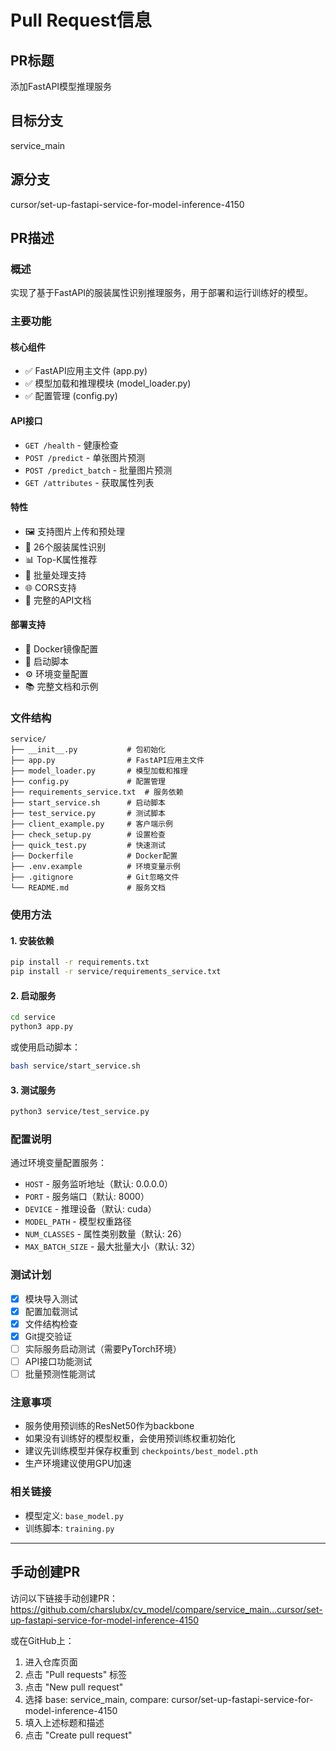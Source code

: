 # Pull Request信息

## PR标题
添加FastAPI模型推理服务

## 目标分支
service_main

## 源分支
cursor/set-up-fastapi-service-for-model-inference-4150

## PR描述

### 概述
实现了基于FastAPI的服装属性识别推理服务，用于部署和运行训练好的模型。

### 主要功能

#### 核心组件
- ✅ FastAPI应用主文件 (app.py)
- ✅ 模型加载和推理模块 (model_loader.py)  
- ✅ 配置管理 (config.py)

#### API接口
- `GET /health` - 健康检查
- `POST /predict` - 单张图片预测
- `POST /predict_batch` - 批量图片预测
- `GET /attributes` - 获取属性列表

#### 特性
- 🖼️ 支持图片上传和预处理
- 🎯 26个服装属性识别
- 📊 Top-K属性推荐
- 🚀 批量处理支持
- 🌐 CORS支持
- 📝 完整的API文档

#### 部署支持
- 🐳 Docker镜像配置
- 📜 启动脚本
- ⚙️ 环境变量配置
- 📚 完整文档和示例

### 文件结构
```
service/
├── __init__.py           # 包初始化
├── app.py                # FastAPI应用主文件
├── model_loader.py       # 模型加载和推理
├── config.py             # 配置管理
├── requirements_service.txt  # 服务依赖
├── start_service.sh      # 启动脚本
├── test_service.py       # 测试脚本
├── client_example.py     # 客户端示例
├── check_setup.py        # 设置检查
├── quick_test.py         # 快速测试
├── Dockerfile            # Docker配置
├── .env.example          # 环境变量示例
├── .gitignore            # Git忽略文件
└── README.md             # 服务文档
```

### 使用方法

#### 1. 安装依赖
```bash
pip install -r requirements.txt
pip install -r service/requirements_service.txt
```

#### 2. 启动服务
```bash
cd service
python3 app.py
```

或使用启动脚本：
```bash
bash service/start_service.sh
```

#### 3. 测试服务
```bash
python3 service/test_service.py
```

### 配置说明

通过环境变量配置服务：
- `HOST` - 服务监听地址（默认: 0.0.0.0）
- `PORT` - 服务端口（默认: 8000）
- `DEVICE` - 推理设备（默认: cuda）
- `MODEL_PATH` - 模型权重路径
- `NUM_CLASSES` - 属性类别数量（默认: 26）
- `MAX_BATCH_SIZE` - 最大批量大小（默认: 32）

### 测试计划
- [x] 模块导入测试
- [x] 配置加载测试
- [x] 文件结构检查
- [x] Git提交验证
- [ ] 实际服务启动测试（需要PyTorch环境）
- [ ] API接口功能测试
- [ ] 批量预测性能测试

### 注意事项
- 服务使用预训练的ResNet50作为backbone
- 如果没有训练好的模型权重，会使用预训练权重初始化
- 建议先训练模型并保存权重到 `checkpoints/best_model.pth`
- 生产环境建议使用GPU加速

### 相关链接
- 模型定义: `base_model.py`
- 训练脚本: `training.py`

---

## 手动创建PR

访问以下链接手动创建PR：
https://github.com/charslubx/cv_model/compare/service_main...cursor/set-up-fastapi-service-for-model-inference-4150

或在GitHub上：
1. 进入仓库页面
2. 点击 "Pull requests" 标签
3. 点击 "New pull request"
4. 选择 base: service_main, compare: cursor/set-up-fastapi-service-for-model-inference-4150
5. 填入上述标题和描述
6. 点击 "Create pull request"
